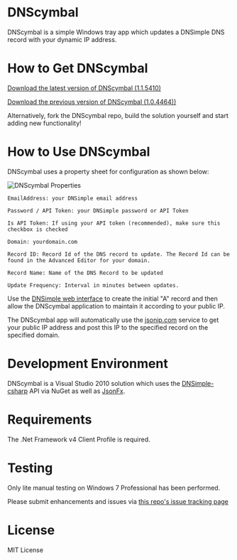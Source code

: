 DNScymbal
=========
DNScymbal is a simple Windows tray app which updates a DNSimple DNS record with your dynamic IP address. 

How to Get DNScymbal
====================
[Download the latest version of DNScymbal (1.1.5410)](http://www.dittenhafer.net/downloads/DNScymbal/DNScymbalSetup-1.1.5410.msi)

[Download the previous version of DNScymbal (1.0.4464))](http://www.dittenhafer.net/downloads/DNScymbal/DNScymbalSetup.msi)

Alternatively, fork the DNScymbal repo, build the solution yourself and start adding new functionality! 

How to Use DNScymbal
====================
DNScymbal uses a property sheet for configuration as shown below:

![DNScymbal Properties](/dwdii/DNScymbal/blob/master/readme/DnsCymbalProperties.png?raw=true "DNScymbal Properties")

    EmailAddress: your DNSimple email address

    Password / API Token: your DNSimple password or API Token

	Is API Token: If using your API token (recommended), make sure this checkbox is checked

    Domain: yourdomain.com

    Record ID: Record Id of the DNS record to update. The Record Id can be found in the Advanced Editor for your domain.

    Record Name: Name of the DNS Record to be updated

    Update Frequency: Interval in minutes between updates.

Use the [DNSimple web interface](https://dnsimple.com/domains) to create the initial "A" record and then allow the DNScymbal application to maintain it according to your public IP.

The DNScymbal app will automatically use the [jsonip.com](http://jsonip.com/) service to get your public IP address
and post this IP to the specified record on the specified domain.

Development Environment
=======================
DNScymbal is a Visual Studio 2010 solution which uses the [DNSimple-csharp](https://github.com/anderly/dnsimple-csharp) API via NuGet 
as well as [JsonFx](https://github.com/jsonfx/jsonfx).

Requirements
============
The .Net Framework v4 Client Profile is required.

Testing
=======
Only lite manual testing on Windows 7 Professional has been performed. 

Please submit enhancements and issues via [this repo's issue tracking page](https://github.com/dwdii/DNScymbal/issues)

License
=======
MIT License

